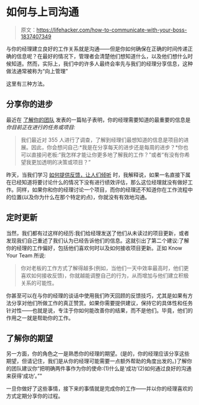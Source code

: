 # 如何与上司沟通

> 原文：<https://lifehacker.com/how-to-communicate-with-your-boss-1837407349>

与你的经理建立良好的工作关系就是沟通——但是你如何确保在正确的时间传递正确的信息呢？在最好的情况下，管理者会清楚他们想知道什么，以及他们想什么时候知道。然而，实际上，我们中的许多人最终会率先与我们的经理分享信息，这种做法通常被称为“向上管理”



这里有三种方法。

## 分享你的进步

最近在 [了解你的团队](https://knowyourteam.com/blog/2019/08/15/how-to-manage-up-effectively/) 发表的一篇帖子表明，你的经理需要知道的最重要的信息是*你目前正在进行的任务或项目:*

> 我们最近对 355 人进行了调查，了解到经理们最想知道的信息是项目的进展。因此，你会想问自己:*我是在分享每天的进步还是每周的进步？*你也可以直接问老板:“我怎样才能让你更多地了解我的工作？”或者“有没有你希望我更加透明的决策或项目？”

昨天，当我们学习 [如何提供反馈，让人们倾听](https://lifehacker.com/how-to-give-feedback-people-will-listen-to-1837284293) 时，我解释说，如果一名直接下属在已经知道将要讨论什么的情况下没有进行绩效评估，那么这位经理就没有做好工作。同样，如果你和你的经理讨论一个项目，而你的经理还不知道你在工作流程中的位置(以及你为什么在那个特定的点)，你就没有有效地沟通。

## 定时更新

当然，我们都有过这样的经历:我们给经理发送了他们从未读过的项目更新，或者发现我们自己重述了我们认为已经告诉他们的信息。这就引出了第二个建议:了解你的经理的工作偏好，包括他们喜欢何时以及如何接收项目更新。正如 Know Your Team 所说:

> 你对老板的工作方式了解得越多(例如，当他们一天中效率最高时，他们更喜欢如何接收反馈)，你就越能调整自己的行为，从而增加与他们建立积极关系的可能性。

你甚至可以在与你的经理的谈话中使用我们昨天回顾的反馈技巧，尤其是如果有方法分享对他们所做工作的真正赞赏。如果你需要提供建议，保持它的具体性和任务针对性——也就是说，专注于你如何能改善你的结果，而不是他们。毕竟，他们的作用之一就是帮助你的工作。

## 了解你的期望

另一方面，你的角色之一是熟悉你的经理的期望。(是的，你的经理应该分享这些期望，但请记住，我们是从你的经理可能需要一点额外帮助的角度出发的。)了解你的团队建议你“把明确两件事作为你的使命:(1)什么是‘成功’(2)如何通过良好的沟通来获得‘成功’。”"

一旦你做好了这些事情，接下来的事情就是完成你的工作——并以你的经理喜欢的方式定期分享你的过程。